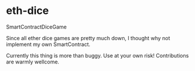 # eth-dice
SmartContractDiceGame

Since all ether dice games are pretty much down, I thought why not implement my own SmartContract.

Currently this thing is more than buggy. Use at your own risk!
Contributions are warmly wellcome.